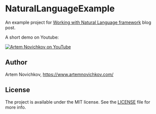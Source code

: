 # NaturalLanguageExample

An example project for [Working with Natural Language framework](https://www.artemnovichkov.com/blog/working-with-natural-language-framework) blog post. 

A short demo on Youtube:

[![Artem Novichkov on YouTube](http://img.youtube.com/vi/ioqRU3_eERA/0.jpg)](http://www.youtube.com/watch?v=ioqRU3_eERA)

## Author

Artem Novichkov, https://www.artemnovichkov.com/

## License

The project is available under the MIT license. See the [LICENSE](./LICENSE) file for more info.
